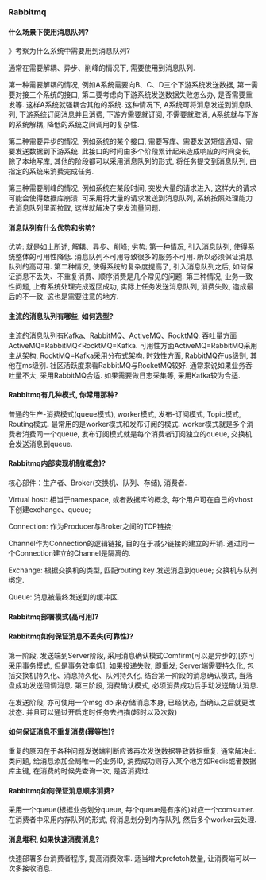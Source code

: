 ### Rabbitmq

#### 什么场景下使用消息队列?

》考察为什么系统中需要用到消息队列?

通常在需要解耦、异步、削峰的情况下, 需要使用到消息队列. 

第一种需要解耦的情况, 例如A系统需要向B、C、D三个下游系统发送数据, 第一需要对接三个系统的接口, 第二要考虑向下游系统发送数据失败怎么办, 是否需要重发等. 这样A系统就强耦合其他的系统. 这种情况下, A系统可将消息发送到消息队列, 下游系统订阅消息并且消费, 下游方需要就订阅, 不需要就取消, A系统就与下游的系统解耦, 降低的系统之间调用的复杂性. 

第二种需要异步的情况, 例如系统的某个接口, 需要写库、需要发送短信通知、需要发送数据到下游系统. 此接口的时间由多个阶段累计起来造成响应的时间变长, 除了本地写库, 其他的阶段都可以采用消息队列的形式, 将任务提交到消息队列, 由指定的系统来消费完成任务.

第三种需要削峰的情况, 例如系统在某段时间, 突发大量的请求进入, 这样大的请求可能会使得数据库崩溃. 可采用将大量的请求发送到消息队列, 系统按照处理能力去消息队列里面拉取, 这样就解决了突发流量问题.

#### 消息队列有什么优势和劣势?

优势: 就是如上所述, 解耦、异步、削峰; 劣势: 第一种情况, 引入消息队列, 使得系统整体的可用性降低. 消息队列不可用导致很多的服务不可用. 所以必须保证消息队列的高可用. 第二种情况, 使得系统的复杂度提高了, 引入消息队列之后, 如何保证消息不丢失、不重复消费、顺序消费是几个常见的问题. 第三种情况, 业务一致性问题, 上有系统处理完成返回成功, 实际上任务发送消息队列, 消费失败, 造成最后的不一致, 这也是需要注意的地方. 

#### 主流的消息队列有哪些, 如何选型?

主流的消息队列有Kafka、RabbitMQ、ActiveMQ、RocktMQ. 吞吐量方面ActiveMQ=RabbitMQ<RocktMQ=Kafka. 可用性方面ActiveMQ=RabbitMQ采用主从架构, RocktMQ=Kafka采用分布式架构.  时效性方面, RabbitMQ在us级别, 其他在ms级别.  社区活跃度来看RabbitMQ与RocketMQ较好. 通常来说如果业务吞吐量不大, 采用RabbitMQ合适. 如果需要做日志采集等, 采用Kafka较为合适. 

#### Rabbitmq有几种模式, 你常用那种?

普通的生产-消费模式(queue模式), worker模式, 发布-订阅模式, Topic模式, Routing模式. 最常用的是worker模式和发布订阅的模式. worker模式就是多个消费者消费同一个queue, 发布订阅模式就是每个消费者订阅独立的queue, 交换机会发送消息到queue. 

#### Rabbitmq内部实现机制(概念)?

核心部件：生产者、Broker(交换机、队列、存储), 消费者. 

Virtual host: 相当于namespace, 或者数据库的概念, 每个用户可在自己的vhost下创建exchange、queue;

Connection: 作为Producer与Broker之间的TCP链接; 

Channel作为Connection的逻辑链接, 目的在于减少链接的建立的开销.  通过同一个Connection建立的Channel是隔离的. 

Exchange: 根据交换机的类型, 匹配routing key 发送消息到queue; 交换机与队列绑定. 

Queue: 消息被最终发送到的缓冲区. 

#### Rabbitmq部署模式(高可用)?

#### Rabbitmq如何保证消息不丢失(可靠性)?

第一阶段, 发送端到Server阶段, 采用消息确认模式Comfirm(可以是异步的)[亦可采用事务模式, 但是事务效率低], 如果投递失败, 即重发; Server端需要持久化, 包括交换机持久化、消息持久化、队列持久化, 结合第一阶段的消息确认模式, 当落盘成功发送回调消息. 第三阶段, 消费确认模式, 必须消费成功后手动发送确认消息. 

在发送阶段, 亦可使用一个msg db 来存储消息本身, 已经状态, 当确认之后就更改状态. 并且可以通过开启定时任务去扫描(超时以及次数)

#### 如何保证消息不重复消费(幂等性)?

重复的原因在于各种问题发送端判断应该再次发送数据导致数据重复. 通常解决此类问题, 给消息添加全局唯一的业务ID, 消费成功则存入某个地方如Redis或者数据库主键, 在消费的时候先查询一次, 是否消费过. 

#### Rabbitmq如何保证消息顺序消费?

采用一个queue(根据业务划分queue, 每个queue是有序的)对应一个comsumer. 在消费者中采用内存队列的形式, 将消息划分到内存队列, 然后多个worker去处理. 

#### 消息堆积, 如果快速消费消息?

快速部署多台消费者程序, 提高消费效率.  适当增大prefetch数量, 让消费端可以一次多接收消息. 
